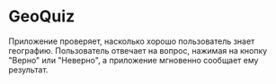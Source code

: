 # GeoQuiz
Приложение проверяет, насколько хорошо пользователь знает географию.
Пользователь отвечает на вопрос, нажимая на кнопку "Верно" или "Неверно", 
а приложение мгновенно сообщает ему результат.
